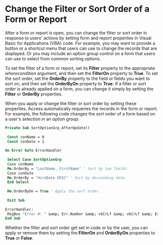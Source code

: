 
# Change the Filter or Sort Order of a Form or Report

After a form or report is open, you can change the filter or sort order in response to users' actions by setting form and report properties in Visual Basic for Applications (VBA) code. For example, you may want to provide a button or a shortcut menu that users can use to change the records that are displayed. Or you may include an option group control on a form that users can use to select from common sorting options.

To set the filter of a form or report, set its  **Filter** property to the appropriate _wherecondition_ argument, and then set the **FilterOn** property to **True**. To set the sort order, set the **OrderBy** property to the field or fields you want to sort on, and then set the **OrderByOn** property to **True**. If a filter or sort order is already applied on a form, you can change it simply by setting the **Filter** or **OrderBy** properties.

When you apply or change the filter or sort order by setting these properties, Access automatically requeries the records in the form or report. For example, the following code changes the sort order of a form based on a user's selection in an option group:




```vb
Private Sub SortOptionGrp_AfterUpdate() 
 
 Const conName = 0 
 Const conDate = 1 
 
On Error GoTo ErrorHandler 
 
 Select Case SortOptionGrp 
 Case conName 
 Me.OrderBy = "LastName, FirstName" ' Sort by two fields. 
 Case conDate 
 Me.OrderBy = "HireDate DESC" ' Sort by descending date. 
 End Select 
 
 Me.OrderByOn = True ' Apply the sort order. 
 
 Exit Sub 
 
ErrorHandler: 
 MsgBox "Error #: " &amp; Err.Number &amp; vbCrLf &amp; vbCrLf &amp; Err.Description 
End Sub
```

Whether the filter and sort order get set in code or by the user, you can apply or remove them by setting the  **FilterOn** and **OrderByOn** properties to **True** or **False**.
